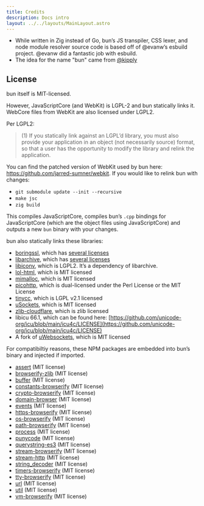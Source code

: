 ```yaml
---
title: Credits
description: Docs intro
layout: ../../layouts/MainLayout.astro
---
```


- While written in Zig instead of Go, bun’s JS transpiler, CSS lexer, and node module resolver source code is based off of @evanw’s esbuild project. @evanw did a fantastic job with esbuild.
- The idea for the name "bun" came from [@kipply](https://github.com/kipply)

## License

bun itself is MIT-licensed.

However, JavaScriptCore (and WebKit) is LGPL-2 and bun statically links it. WebCore files from WebKit are also licensed under LGPL2.

Per LGPL2:

> (1) If you statically link against an LGPL’d library, you must also provide your application in an object (not necessarily source) format, so that a user has the opportunity to modify the library and relink the application.

You can find the patched version of WebKit used by bun here: <a href="https://github.com/jarred-sumner/webkit">https://github.com/jarred-sumner/webkit</a>. If you would like to relink bun with changes:

- `git submodule update --init --recursive`
- `make jsc`
- `zig build`

This compiles JavaScriptCore, compiles bun’s `.cpp` bindings for JavaScriptCore (which are the object files using JavaScriptCore) and outputs a new `bun` binary with your changes.

bun also statically links these libraries:

- [boringssl](https://boringssl.googlesource.com/boringssl/), which has [several licenses](https://boringssl.googlesource.com/boringssl/+/refs/heads/master/LICENSE)
- [libarchive](https://github.com/libarchive/libarchive), which has [several licenses](https://github.com/libarchive/libarchive/blob/master/COPYING)
- [libiconv](https://www.gnu.org/software/libiconv/), which is LGPL2. It’s a dependency of libarchive.
- [lol-html](https://github.com/cloudflare/lol-html/tree/master/c-api), which is MIT licensed
- [mimalloc](https://github.com/microsoft/mimalloc), which is MIT licensed
- [picohttp](https://github.com/h2o/picohttpparser), which is dual-licensed under the Perl License or the MIT License
- [tinycc](https://github.com/tinycc/tinycc), which is LGPL v2.1 licensed
- [uSockets](https://github.com/uNetworking/uSockets), which is MIT licensed
- [zlib-cloudflare](https://github.com/cloudflare/zlib), which is zlib licensed
- libicu 66.1, which can be found here: [https://github.com/unicode-org/icu/blob/main/icu4c/LICENSE](https://github.com/unicode-org/icu/blob/main/icu4c/LICENSE)
- A fork of [uWebsockets](https://github.com/jarred-sumner/uwebsockets), which is MIT licensed

For compatibiltiy reasons, these NPM packages are embedded into bun’s binary and injected if imported.

- [assert](https://npmjs.com/package/assert) (MIT license)
- [browserify-zlib](https://npmjs.com/package/browserify-zlib) (MIT license)
- [buffer](https://npmjs.com/package/buffer) (MIT license)
- [constants-browserify](https://npmjs.com/package/constants-browserify) (MIT license)
- [crypto-browserify](https://npmjs.com/package/crypto-browserify) (MIT license)
- [domain-browser](https://npmjs.com/package/domain-browser) (MIT license)
- [events](https://npmjs.com/package/events) (MIT license)
- [https-browserify](https://npmjs.com/package/https-browserify) (MIT license)
- [os-browserify](https://npmjs.com/package/os-browserify) (MIT license)
- [path-browserify](https://npmjs.com/package/path-browserify) (MIT license)
- [process](https://npmjs.com/package/process) (MIT license)
- [punycode](https://npmjs.com/package/punycode) (MIT license)
- [querystring-es3](https://npmjs.com/package/querystring-es3) (MIT license)
- [stream-browserify](https://npmjs.com/package/stream-browserify) (MIT license)
- [stream-http](https://npmjs.com/package/stream-http) (MIT license)
- [string_decoder](https://npmjs.com/package/string_decoder) (MIT license)
- [timers-browserify](https://npmjs.com/package/timers-browserify) (MIT license)
- [tty-browserify](https://npmjs.com/package/tty-browserify) (MIT license)
- [url](https://npmjs.com/package/url) (MIT license)
- [util](https://npmjs.com/package/util) (MIT license)
- [vm-browserify](https://npmjs.com/package/vm-browserify) (MIT license)
